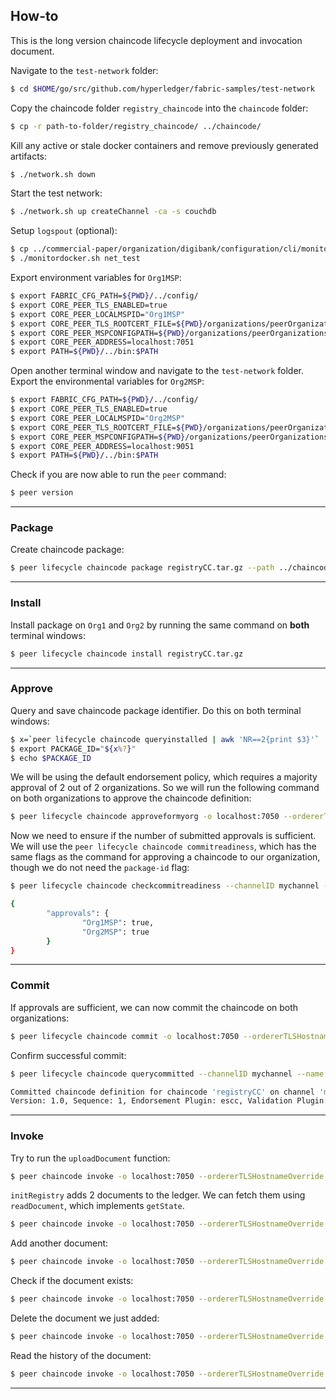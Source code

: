 ## How-to

This is the long version chaincode lifecycle deployment and invocation document.

Navigate to the `test-network` folder:

```bash
$ cd $HOME/go/src/github.com/hyperledger/fabric-samples/test-network
```

Copy the chaincode folder `registry_chaincode` into the `chaincode` folder:

```bash
$ cp -r path-to-folder/registry_chaincode/ ../chaincode/
```

Kill any active or stale docker containers and remove previously generated artifacts:

```bash
$ ./network.sh down
```

Start the test network:

```bash
$ ./network.sh up createChannel -ca -s couchdb
```

Setup `logspout` (optional):

```bash
$ cp ../commercial-paper/organization/digibank/configuration/cli/monitordocker.sh .
$ ./monitordocker.sh net_test
```

Export environment variables for `Org1MSP`:

```bash
$ export FABRIC_CFG_PATH=${PWD}/../config/
$ export CORE_PEER_TLS_ENABLED=true
$ export CORE_PEER_LOCALMSPID="Org1MSP"
$ export CORE_PEER_TLS_ROOTCERT_FILE=${PWD}/organizations/peerOrganizations/org1.example.com/peers/peer0.org1.example.com/tls/ca.crt
$ export CORE_PEER_MSPCONFIGPATH=${PWD}/organizations/peerOrganizations/org1.example.com/users/Admin@org1.example.com/msp
$ export CORE_PEER_ADDRESS=localhost:7051
$ export PATH=${PWD}/../bin:$PATH
```

Open another terminal window and navigate to the `test-network` folder. Export the environmental variables for `Org2MSP`:

```bash
$ export FABRIC_CFG_PATH=${PWD}/../config/
$ export CORE_PEER_TLS_ENABLED=true
$ export CORE_PEER_LOCALMSPID="Org2MSP"
$ export CORE_PEER_TLS_ROOTCERT_FILE=${PWD}/organizations/peerOrganizations/org2.example.com/peers/peer0.org2.example.com/tls/ca.crt
$ export CORE_PEER_MSPCONFIGPATH=${PWD}/organizations/peerOrganizations/org2.example.com/users/Admin@org2.example.com/msp
$ export CORE_PEER_ADDRESS=localhost:9051
$ export PATH=${PWD}/../bin:$PATH
```

Check if you are now able to run the `peer` command:

```bash
$ peer version
```
***

### Package

Create chaincode package:

```bash
$ peer lifecycle chaincode package registryCC.tar.gz --path ../chaincode/registry_chaincode --lang node --label documentregistrycc_1.0
```

***

### Install

Install package on `Org1` and `Org2` by running the same command on **both** terminal windows:

```bash
$ peer lifecycle chaincode install registryCC.tar.gz
```
***

### Approve

Query and save chaincode package identifier. Do this on both terminal windows:

```bash
$ x=`peer lifecycle chaincode queryinstalled | awk 'NR==2{print $3}'`
$ export PACKAGE_ID="${x%?}"
$ echo $PACKAGE_ID

```

We will be using the default endorsement policy, which requires a majority approval of 2 out of 2 organizations. So we will run the following command on both organizations to approve the chaincode definition:

```bash
$ peer lifecycle chaincode approveformyorg -o localhost:7050 --ordererTLSHostnameOverride orderer.example.com --channelID mychannel --name registryCC --version 1.0 --package-id $PACKAGE_ID --sequence 1 --tls --cafile ${PWD}/organizations/ordererOrganizations/example.com/orderers/orderer.example.com/msp/tlscacerts/tlsca.example.com-cert.pem
```

Now we need to ensure if the number of submitted approvals is sufficient. We will use the `peer lifecycle chaincode commitreadiness`, which has the same flags as the command for approving a chaincode to our organization, though we do not need the `package-id` flag:

```bash
$ peer lifecycle chaincode checkcommitreadiness --channelID mychannel --name registryCC --version 1.0 --sequence 1 --tls --cafile ${PWD}/organizations/ordererOrganizations/example.com/orderers/orderer.example.com/msp/tlscacerts/tlsca.example.com-cert.pem --output json
```

```bash
{
        "approvals": {
                "Org1MSP": true,
                "Org2MSP": true
        }
}
```

***

### Commit

If approvals are sufficient, we can now commit the chaincode on both organizations:

```bash
$ peer lifecycle chaincode commit -o localhost:7050 --ordererTLSHostnameOverride orderer.example.com --channelID mychannel --name registryCC --version 1.0 --sequence 1 --tls --cafile ${PWD}/organizations/ordererOrganizations/example.com/orderers/orderer.example.com/msp/tlscacerts/tlsca.example.com-cert.pem --peerAddresses localhost:7051 --tlsRootCertFiles ${PWD}/organizations/peerOrganizations/org1.example.com/peers/peer0.org1.example.com/tls/ca.crt --peerAddresses localhost:9051 --tlsRootCertFiles ${PWD}/organizations/peerOrganizations/org2.example.com/peers/peer0.org2.example.com/tls/ca.crt
```

Confirm successful commit:

```bash
$ peer lifecycle chaincode querycommitted --channelID mychannel --name registryCC --cafile ${PWD}/organizations/ordererOrganizations/example.com/orderers/orderer.example.com/msp/tlscacerts/tlsca.example.com-cert.pem
```

```bash
Committed chaincode definition for chaincode 'registryCC' on channel 'mychannel':
Version: 1.0, Sequence: 1, Endorsement Plugin: escc, Validation Plugin: vscc, Approvals: [Org1MSP: true, Org2MSP: true]
```

***

### Invoke

Try to run the `uploadDocument` function:

```bash
$ peer chaincode invoke -o localhost:7050 --ordererTLSHostnameOverride orderer.example.com --tls --cafile ${PWD}/organizations/ordererOrganizations/example.com/orderers/orderer.example.com/msp/tlscacerts/tlsca.example.com-cert.pem -C mychannel -n registryCC --peerAddresses localhost:7051 --tlsRootCertFiles ${PWD}/organizations/peerOrganizations/org1.example.com/peers/peer0.org1.example.com/tls/ca.crt --peerAddresses localhost:9051 --tlsRootCertFiles ${PWD}/organizations/peerOrganizations/org2.example.com/peers/peer0.org2.example.com/tls/ca.crt -c '{"function":"uploadDocument","Args":["doc-3", "Just Another School", "Yet Another Comp-Sci", "Good Guy"]}'
```


`initRegistry` adds 2 documents to the ledger. We can fetch them using `readDocument`, which implements `getState`.

```bash
$ peer chaincode invoke -o localhost:7050 --ordererTLSHostnameOverride orderer.example.com --tls --cafile ${PWD}/organizations/ordererOrganizations/example.com/orderers/orderer.example.com/msp/tlscacerts/tlsca.example.com-cert.pem -C mychannel -n registryCC --peerAddresses localhost:7051 --tlsRootCertFiles ${PWD}/organizations/peerOrganizations/org1.example.com/peers/peer0.org1.example.com/tls/ca.crt --peerAddresses localhost:9051 --tlsRootCertFiles ${PWD}/organizations/peerOrganizations/org2.example.com/peers/peer0.org2.example.com/tls/ca.crt -c '{"function":"readDocument","Args":["certificate", "doc-1"]}'
```

Add another document:

```bash
$ peer chaincode invoke -o localhost:7050 --ordererTLSHostnameOverride orderer.example.com --tls --cafile ${PWD}/organizations/ordererOrganizations/example.com/orderers/orderer.example.com/msp/tlscacerts/tlsca.example.com-cert.pem -C mychannel -n registryCC --peerAddresses localhost:7051 --tlsRootCertFiles ${PWD}/organizations/peerOrganizations/org1.example.com/peers/peer0.org1.example.com/tls/ca.crt --peerAddresses localhost:9051 --tlsRootCertFiles ${PWD}/organizations/peerOrganizations/org2.example.com/peers/peer0.org2.example.com/tls/ca.crt -c '{"function":"uploadDocument","Args":["doc-3","Just Another School", "Yet Another Comp-Sci", "Good Guy"]}'
```

Check if the document exists:

```bash
$ peer chaincode invoke -o localhost:7050 --ordererTLSHostnameOverride orderer.example.com --tls --cafile ${PWD}/organizations/ordererOrganizations/example.com/orderers/orderer.example.com/msp/tlscacerts/tlsca.example.com-cert.pem -C mychannel -n registryCC --peerAddresses localhost:7051 --tlsRootCertFiles ${PWD}/organizations/peerOrganizations/org1.example.com/peers/peer0.org1.example.com/tls/ca.crt --peerAddresses localhost:9051 --tlsRootCertFiles ${PWD}/organizations/peerOrganizations/org2.example.com/peers/peer0.org2.example.com/tls/ca.crt -c '{"function":"readDocument","Args":["certificate", "doc-3"]}'
```

Delete the document we just added:


```bash
$ peer chaincode invoke -o localhost:7050 --ordererTLSHostnameOverride orderer.example.com --tls --cafile ${PWD}/organizations/ordererOrganizations/example.com/orderers/orderer.example.com/msp/tlscacerts/tlsca.example.com-cert.pem -C mychannel -n registryCC --peerAddresses localhost:7051 --tlsRootCertFiles ${PWD}/organizations/peerOrganizations/org1.example.com/peers/peer0.org1.example.com/tls/ca.crt --peerAddresses localhost:9051 --tlsRootCertFiles ${PWD}/organizations/peerOrganizations/org2.example.com/peers/peer0.org2.example.com/tls/ca.crt -c '{"function":"deleteDocument","Args":["certificate", "doc-3"]}'
```

Read the history of the document:


```bash
$ peer chaincode invoke -o localhost:7050 --ordererTLSHostnameOverride orderer.example.com --tls --cafile ${PWD}/organizations/ordererOrganizations/example.com/orderers/orderer.example.com/msp/tlscacerts/tlsca.example.com-cert.pem -C mychannel -n registryCC --peerAddresses localhost:7051 --tlsRootCertFiles ${PWD}/organizations/peerOrganizations/org1.example.com/peers/peer0.org1.example.com/tls/ca.crt --peerAddresses localhost:9051 --tlsRootCertFiles ${PWD}/organizations/peerOrganizations/org2.example.com/peers/peer0.org2.example.com/tls/ca.crt -c '{"function":"getHistory","Args":["certificate", "doc-3"]}'
```

***